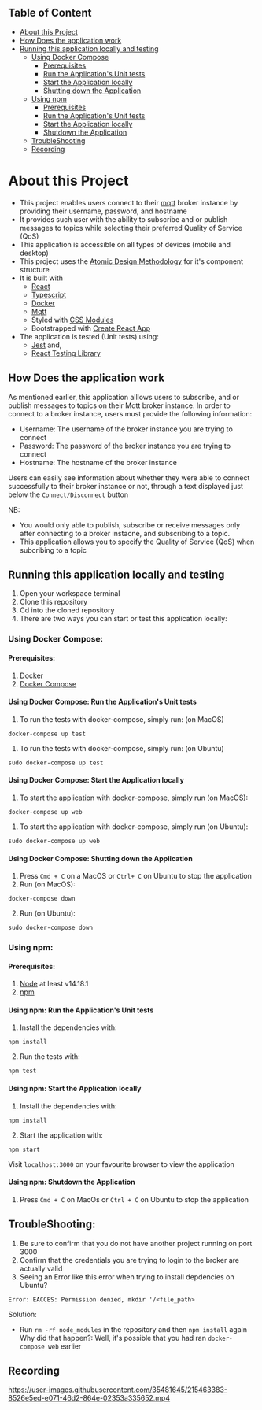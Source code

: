 ## Table of Content

-   [About this Project](#about-this-project)
-   [How Does the application work](#how-does-the-application-work)
-   [Running this application locally and testing](#running-this-application-locally-and-testing)
    -   [Using Docker Compose](#using-docker-compose)
        -   [Prerequisites](#prerequisites)
        -   [Run the Application's Unit tests](#using-docker-compose-run-the-applications-unit-tests)
        -   [Start the Application locally](#using-docker-compose-start-the-application-locally)
        -   [Shutting down the Application](#using-docker-compose-shutting-down-the-application)
    -   [Using npm](#using-npm)
        -   [Prerequisites](#prerequisites-1)
        -   [Run the Application's Unit tests](#using-npm-run-the-applications-unit-tests)
        -   [Start the Application locally](#using-npm-start-the-application-locally)
        -   [Shutdown the Application](#using-npm-shutdown-the-application)
    -   [TroubleShooting](#troubleshooting)
    -   [Recording](#recording)

# About this Project

-   This project enables users connect to their [mqtt](https://mqtt.org/) broker instance by providing their username, password, and hostname
-   It provides such user with the ability to subscribe and or publish messages to topics while selecting their preferred Quality of Service (QoS)
-   This application is accessible on all types of devices (mobile and desktop)
-   This project uses the [Atomic Design Methodology](https://atomicdesign.bradfrost.com/chapter-2/) for it's component structure
-   It is built with
    -   [React](https://reactjs.org/)
    -   [Typescript](https://www.typescriptlang.org/)
    -   [Docker](https://docs.docker.com/compose/install/)
    -   [Mqtt](https://www.npmjs.com/package/precompiled-mqtt)
    -   Styled with [CSS Modules](https://github.com/css-modules/css-modules)
    -   Bootstrapped with [Create React App](https://create-react-app.dev/docs/getting-started/)
-   The application is tested (Unit tests) using:
    -   [Jest](https://jestjs.io/) and,
    -   [React Testing Library](https://testing-library.com/docs/react-testing-library/intro/)

## How Does the application work

As mentioned earlier, this application alllows users to subscribe, and or publish messages to topics on their Mqtt broker instance. In order to connect to a broker instance, users must provide the following information:

-   Username: The username of the broker instance you are trying to connect
-   Password: The password of the broker instance you are trying to connect
-   Hostname: The hostname of the broker instance

Users can easily see information about whether they were able to connect successfully to their broker instance or not, through a text displayed just below the `Connect/Disconnect` button

NB:

-   You would only able to publish, subscribe or receive messages only after connecting to a broker instacne, and subscribing to a topic.
-   This application allows you to specify the Quality of Service (QoS) when subcribing to a topic

## Running this application locally and testing

1. Open your workspace terminal
2. Clone this repository
3. Cd into the cloned repository
4. There are two ways you can start or test this application locally:

### Using Docker Compose:

#### Prerequisites:

1.  [Docker](https://docs.docker.com/get-docker/)
2.  [Docker Compose](https://docs.docker.com/compose/install/)

#### Using Docker Compose: Run the Application's Unit tests

1. To run the tests with docker-compose, simply run: (on MacOS)

```
docker-compose up test
```

1. To run the tests with docker-compose, simply run: (on Ubuntu)

```
sudo docker-compose up test
```

#### Using Docker Compose: Start the Application locally

1. To start the application with docker-compose, simply run (on MacOS):

```
docker-compose up web
```

1. To start the application with docker-compose, simply run (on Ubuntu):

```
sudo docker-compose up web
```

#### Using Docker Compose: Shutting down the Application

1. Press `Cmd + C` on a MacOS or `Ctrl+ C` on Ubuntu to stop the application
2. Run (on MacOS):

```
docker-compose down
```

2. Run (on Ubuntu):

```
sudo docker-compose down
```

### Using npm:

#### Prerequisites:

1. [Node](https://nodejs.org/en/) at least v14.18.1
2. [npm](https://docs.npmjs.com/downloading-and-installing-node-js-and-npm)

#### Using npm: Run the Application's Unit tests

1. Install the dependencies with:

```
npm install
```

2. Run the tests with:

```
npm test
```

#### Using npm: Start the Application locally

1. Install the dependencies with:

```
npm install
```

2. Start the application with:

```
npm start
```

Visit `localhost:3000` on your favourite browser to view the application

#### Using npm: Shutdown the Application

1. Press `Cmd + C` on MacOs or `Ctrl + C` on Ubuntu to stop the application

## TroubleShooting:

1. Be sure to confirm that you do not have another project running on port 3000
2. Confirm that the credentials you are trying to login to the broker are actually valid
3. Seeing an Error like this error when trying to install depdencies on Ubuntu?

```
Error: EACCES: Permission denied, mkdir '/<file_path>
```

Solution:

-   Run `rm -rf node_modules` in the repository and then `npm install` again
    Why did that happen?: Well, it's possible that you had ran `docker-compose web` earlier

## Recording

https://user-images.githubusercontent.com/35481645/215463383-8526e5ed-e071-46d2-864e-02353a335652.mp4
